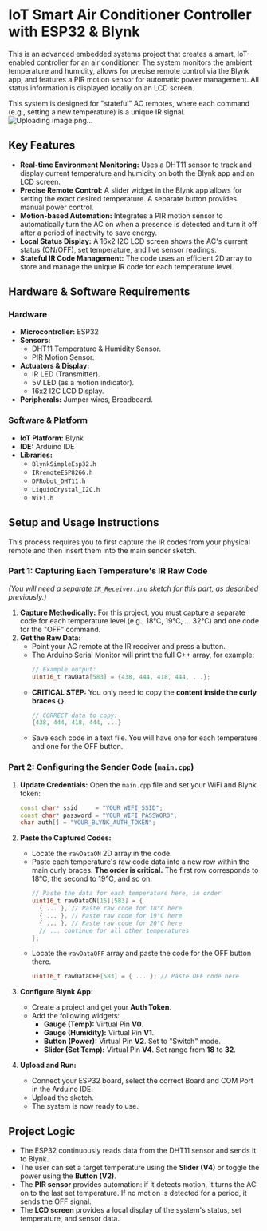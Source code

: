 # **IoT Smart Air Conditioner Controller with ESP32 & Blynk**

This is an advanced embedded systems project that creates a smart, IoT-enabled controller for an air conditioner. The system monitors the ambient temperature and humidity, allows for precise remote control via the Blynk app, and features a PIR motion sensor for automatic power management. All status information is displayed locally on an LCD screen.

This system is designed for "stateful" AC remotes, where each command (e.g., setting a new temperature) is a unique IR signal.
![Uploading image.png…]()


## **Key Features**

- **Real-time Environment Monitoring:** Uses a DHT11 sensor to track and display current temperature and humidity on both the Blynk app and an LCD screen.
- **Precise Remote Control:** A slider widget in the Blynk app allows for setting the exact desired temperature. A separate button provides manual power control.
- **Motion-based Automation:** Integrates a PIR motion sensor to automatically turn the AC on when a presence is detected and turn it off after a period of inactivity to save energy.
- **Local Status Display:** A 16x2 I2C LCD screen shows the AC's current status (ON/OFF), set temperature, and live sensor readings.
- **Stateful IR Code Management:** The code uses an efficient 2D array to store and manage the unique IR code for each temperature level.

## **Hardware & Software Requirements**

### **Hardware**
- **Microcontroller:** ESP32
- **Sensors:**
    - DHT11 Temperature & Humidity Sensor.
    - PIR Motion Sensor.
- **Actuators & Display:**
    - IR LED (Transmitter).
    - 5V LED (as a motion indicator).
    - 16x2 I2C LCD Display.
- **Peripherals:** Jumper wires, Breadboard.

### **Software & Platform**
- **IoT Platform:** Blynk
- **IDE:** Arduino IDE
- **Libraries:**
    - `BlynkSimpleEsp32.h`
    - `IRremoteESP8266.h`
    - `DFRobot_DHT11.h`
    - `LiquidCrystal_I2C.h`
    - `WiFi.h`

## **Setup and Usage Instructions**

This process requires you to first capture the IR codes from your physical remote and then insert them into the main sender sketch.

### **Part 1: Capturing Each Temperature's IR Raw Code**

*(You will need a separate `IR_Receiver.ino` sketch for this part, as described previously.)*

1.  **Capture Methodically:** For this project, you must capture a separate code for each temperature level (e.g., 18°C, 19°C, ... 32°C) and one code for the "OFF" command.
2.  **Get the Raw Data:**
    - Point your AC remote at the IR receiver and press a button.
    - The Arduino Serial Monitor will print the full C++ array, for example:
      ```cpp
      // Example output:
      uint16_t rawData[583] = {438, 444, 418, 444, ...};
      ```
    - **CRITICAL STEP:** You only need to copy the **content inside the curly braces `{}`**.
      ```cpp
      // CORRECT data to copy:
      {438, 444, 418, 444, ...}
      ```
    - Save each code in a text file. You will have one for each temperature and one for the OFF button.

### **Part 2: Configuring the Sender Code (`main.cpp`)**

1.  **Update Credentials:** Open the `main.cpp` file and set your WiFi and Blynk token:
    ```cpp
    const char* ssid     = "YOUR_WIFI_SSID";
    const char* password = "YOUR_WIFI_PASSWORD";
    char auth[] = "YOUR_BLYNK_AUTH_TOKEN";
    ```

2.  **Paste the Captured Codes:**
    - Locate the `rawDataON` 2D array in the code.
    - Paste each temperature's raw code data into a new row within the main curly braces. **The order is critical.** The first row corresponds to 18°C, the second to 19°C, and so on.
      ```cpp
      // Paste the data for each temperature here, in order
      uint16_t rawDataON[15][583] = {
        { ... }, // Paste raw code for 18°C here
        { ... }, // Paste raw code for 19°C here
        { ... }, // Paste raw code for 20°C here
        // ... continue for all other temperatures
      };
      ```
    - Locate the `rawDataOFF` array and paste the code for the OFF button there.
      ```cpp
      uint16_t rawDataOFF[583] = { ... }; // Paste OFF code here
      ```

3.  **Configure Blynk App:**
    - Create a project and get your **Auth Token**.
    - Add the following widgets:
        - **Gauge (Temp):** Virtual Pin **V0**.
        - **Gauge (Humidity):** Virtual Pin **V1**.
        - **Button (Power):** Virtual Pin **V2**. Set to "Switch" mode.
        - **Slider (Set Temp):** Virtual Pin **V4**. Set range from **18** to **32**.

4.  **Upload and Run:**
    - Connect your ESP32 board, select the correct Board and COM Port in the Arduino IDE.
    - Upload the sketch.
    - The system is now ready to use.

## **Project Logic**
- The ESP32 continuously reads data from the DHT11 sensor and sends it to Blynk.
- The user can set a target temperature using the **Slider (V4)** or toggle the power using the **Button (V2)**.
- The **PIR sensor** provides automation: if it detects motion, it turns the AC on to the last set temperature. If no motion is detected for a period, it sends the OFF signal.
- The **LCD screen** provides a local display of the system's status, set temperature, and sensor data.
